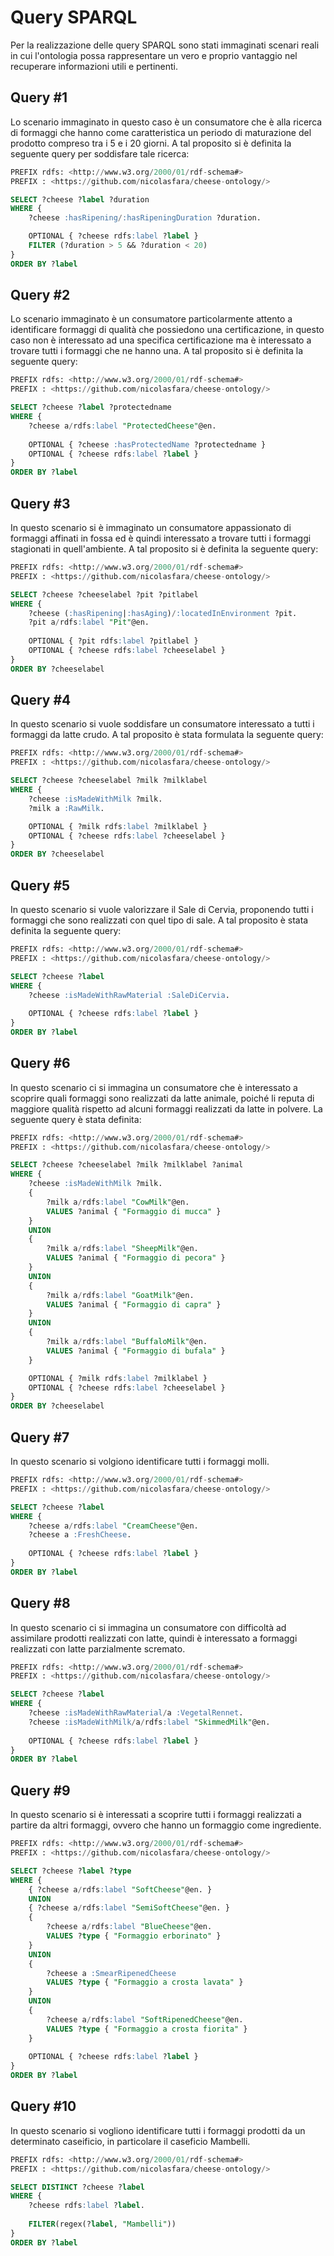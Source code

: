 # Query SPARQL

Per la realizzazione delle query SPARQL sono stati immaginati scenari reali in cui l'ontologia possa rappresentare un vero e proprio vantaggio
nel recuperare informazioni utili e pertinenti.

## Query #1

Lo scenario immaginato in questo caso è un consumatore che è alla ricerca di formaggi che hanno come caratteristica un periodo di
maturazione del prodotto compreso tra i 5 e i 20 giorni. A tal proposito si è definita la seguente query per soddisfare tale ricerca:

```sql
PREFIX rdfs: <http://www.w3.org/2000/01/rdf-schema#>
PREFIX : <https://github.com/nicolasfara/cheese-ontology/>

SELECT ?cheese ?label ?duration
WHERE {
    ?cheese :hasRipening/:hasRipeningDuration ?duration.

    OPTIONAL { ?cheese rdfs:label ?label }
    FILTER (?duration > 5 && ?duration < 20)
}
ORDER BY ?label
```

## Query #2

Lo scenario immaginato è un consumatore particolarmente attento a identificare formaggi di qualità che possiedono una certificazione,
in questo caso non è interessato ad una specifica certificazione ma è interessato a trovare tutti i formaggi che ne hanno una. A tal 
proposito si è definita la seguente query:

```sql
PREFIX rdfs: <http://www.w3.org/2000/01/rdf-schema#>
PREFIX : <https://github.com/nicolasfara/cheese-ontology/>

SELECT ?cheese ?label ?protectedname
WHERE {
    ?cheese a/rdfs:label "ProtectedCheese"@en.
	
    OPTIONAL { ?cheese :hasProtectedName ?protectedname }
    OPTIONAL { ?cheese rdfs:label ?label }
}
ORDER BY ?label
```

## Query #3

In questo scenario si è immaginato un consumatore appassionato di formaggi affinati in fossa ed è quindi interessato a trovare tutti
i formaggi stagionati in quell'ambiente. A tal proposito si è definita la seguente query:

```sql
PREFIX rdfs: <http://www.w3.org/2000/01/rdf-schema#>
PREFIX : <https://github.com/nicolasfara/cheese-ontology/>

SELECT ?cheese ?cheeselabel ?pit ?pitlabel
WHERE {
    ?cheese (:hasRipening|:hasAging)/:locatedInEnvironment ?pit.
    ?pit a/rdfs:label "Pit"@en.
  
    OPTIONAL { ?pit rdfs:label ?pitlabel }
    OPTIONAL { ?cheese rdfs:label ?cheeselabel }
}
ORDER BY ?cheeselabel
```

## Query #4

In questo scenario si vuole soddisfare un consumatore interessato a tutti i formaggi da latte crudo. A tal proposito è stata formulata
la seguente query:

```sql
PREFIX rdfs: <http://www.w3.org/2000/01/rdf-schema#>
PREFIX : <https://github.com/nicolasfara/cheese-ontology/>

SELECT ?cheese ?cheeselabel ?milk ?milklabel
WHERE {
    ?cheese :isMadeWithMilk ?milk.
    ?milk a :RawMilk.

    OPTIONAL { ?milk rdfs:label ?milklabel }
    OPTIONAL { ?cheese rdfs:label ?cheeselabel }
}
ORDER BY ?cheeselabel
```

## Query #5

In questo scenario si vuole valorizzare il Sale di Cervia, proponendo tutti i formaggi che sono realizzati con quel tipo di sale.
A tal proposito è stata definita la seguente query:

```sql
PREFIX rdfs: <http://www.w3.org/2000/01/rdf-schema#>
PREFIX : <https://github.com/nicolasfara/cheese-ontology/>

SELECT ?cheese ?label
WHERE {
    ?cheese :isMadeWithRawMaterial :SaleDiCervia.
    
    OPTIONAL { ?cheese rdfs:label ?label }
}
ORDER BY ?label
```

## Query #6

In questo scenario ci si immagina un consumatore che è interessato a scoprire quali formaggi sono realizzati da latte animale, poiché li reputa di maggiore
qualità rispetto ad alcuni formaggi realizzati da latte in polvere. La seguente query è stata definita:

```sql
PREFIX rdfs: <http://www.w3.org/2000/01/rdf-schema#>
PREFIX : <https://github.com/nicolasfara/cheese-ontology/>

SELECT ?cheese ?cheeselabel ?milk ?milklabel ?animal
WHERE {
    ?cheese :isMadeWithMilk ?milk.
    { 
    	?milk a/rdfs:label "CowMilk"@en.
    	VALUES ?animal { "Formaggio di mucca" }
  	}
    UNION
    { 
    	?milk a/rdfs:label "SheepMilk"@en.
    	VALUES ?animal { "Formaggio di pecora" }
  	}
    UNION
    { 
    	?milk a/rdfs:label "GoatMilk"@en.
    	VALUES ?animal { "Formaggio di capra" }
  	}
    UNION
    { 
    	?milk a/rdfs:label "BuffaloMilk"@en.
    	VALUES ?animal { "Formaggio di bufala" }
  	}

    OPTIONAL { ?milk rdfs:label ?milklabel }
    OPTIONAL { ?cheese rdfs:label ?cheeselabel }
}
ORDER BY ?cheeselabel
```

## Query #7

In questo scenario si volgiono identificare tutti i formaggi molli.

```sql
PREFIX rdfs: <http://www.w3.org/2000/01/rdf-schema#>
PREFIX : <https://github.com/nicolasfara/cheese-ontology/>

SELECT ?cheese ?label
WHERE {
  	?cheese a/rdfs:label "CreamCheese"@en.
  	?cheese a :FreshCheese.
    
    OPTIONAL { ?cheese rdfs:label ?label }
}
ORDER BY ?label
```

## Query #8

In questo scenario ci si immagina un consumatore con difficoltà ad assimilare prodotti realizzati con latte, quindi è interessato
a formaggi realizzati con latte parzialmente scremato.

```sql
PREFIX rdfs: <http://www.w3.org/2000/01/rdf-schema#>
PREFIX : <https://github.com/nicolasfara/cheese-ontology/>

SELECT ?cheese ?label
WHERE {
  	?cheese :isMadeWithRawMaterial/a :VegetalRennet.
  	?cheese :isMadeWithMilk/a/rdfs:label "SkimmedMilk"@en.
    
    OPTIONAL { ?cheese rdfs:label ?label }
}
ORDER BY ?label
```

## Query #9

In questo scenario si è interessati a scoprire tutti i formaggi realizzati a partire da altri formaggi, ovvero che hanno un formaggio come ingrediente.

```sql
PREFIX rdfs: <http://www.w3.org/2000/01/rdf-schema#>
PREFIX : <https://github.com/nicolasfara/cheese-ontology/>

SELECT ?cheese ?label ?type
WHERE {
  	{ ?cheese a/rdfs:label "SoftCheese"@en. }
  	UNION
    { ?cheese a/rdfs:label "SemiSoftCheese"@en. }
    {
    	?cheese a/rdfs:label "BlueCheese"@en.
    	VALUES ?type { "Formaggio erborinato" }
  	}
  	UNION
  	{
    	?cheese a :SmearRipenedCheese
    	VALUES ?type { "Formaggio a crosta lavata" }
  	}
  	UNION
  	{
    	?cheese a/rdfs:label "SoftRipenedCheese"@en.
    	VALUES ?type { "Formaggio a crosta fiorita" }
  	}
    
    OPTIONAL { ?cheese rdfs:label ?label }
}
ORDER BY ?label
```

## Query #10

In questo scenario si vogliono identificare tutti i formaggi prodotti da un determinato caseificio, in particolare il caseficio Mambelli.

```sql
PREFIX rdfs: <http://www.w3.org/2000/01/rdf-schema#>
PREFIX : <https://github.com/nicolasfara/cheese-ontology/>

SELECT DISTINCT ?cheese ?label
WHERE {
  	?cheese rdfs:label ?label.
  	
  	FILTER(regex(?label, "Mambelli"))
}
ORDER BY ?label
```
